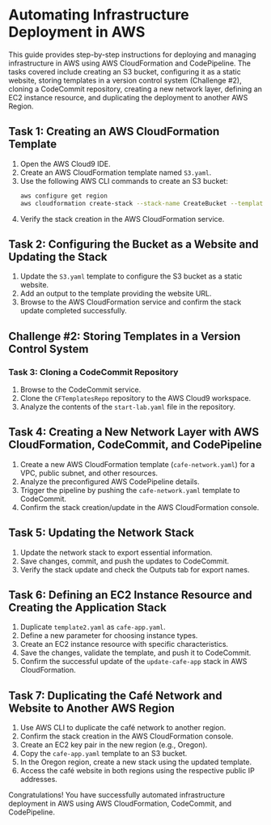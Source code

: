 # Automating Infrastructure Deployment in AWS

This guide provides step-by-step instructions for deploying and managing infrastructure in AWS using AWS CloudFormation and CodePipeline. The tasks covered include creating an S3 bucket, configuring it as a static website, storing templates in a version control system (Challenge #2), cloning a CodeCommit repository, creating a new network layer, defining an EC2 instance resource, and duplicating the deployment to another AWS Region.

## Task 1: Creating an AWS CloudFormation Template

1. Open the AWS Cloud9 IDE.
2. Create an AWS CloudFormation template named `S3.yaml`.
3. Use the following AWS CLI commands to create an S3 bucket:
   ```bash
   aws configure get region
   aws cloudformation create-stack --stack-name CreateBucket --template-body file://S3.yaml
   ```
4. Verify the stack creation in the AWS CloudFormation service.

## Task 2: Configuring the Bucket as a Website and Updating the Stack

1. Update the `S3.yaml` template to configure the S3 bucket as a static website.
2. Add an output to the template providing the website URL.
3. Browse to the AWS CloudFormation service and confirm the stack update completed successfully.

## Challenge #2: Storing Templates in a Version Control System

### Task 3: Cloning a CodeCommit Repository

1. Browse to the CodeCommit service.
2. Clone the `CFTemplatesRepo` repository to the AWS Cloud9 workspace.
3. Analyze the contents of the `start-lab.yaml` file in the repository.

## Task 4: Creating a New Network Layer with AWS CloudFormation, CodeCommit, and CodePipeline

1. Create a new AWS CloudFormation template (`cafe-network.yaml`) for a VPC, public subnet, and other resources.
2. Analyze the preconfigured AWS CodePipeline details.
3. Trigger the pipeline by pushing the `cafe-network.yaml` template to CodeCommit.
4. Confirm the stack creation/update in the AWS CloudFormation console.

## Task 5: Updating the Network Stack

1. Update the network stack to export essential information.
2. Save changes, commit, and push the updates to CodeCommit.
3. Verify the stack update and check the Outputs tab for export names.

## Task 6: Defining an EC2 Instance Resource and Creating the Application Stack

1. Duplicate `template2.yaml` as `cafe-app.yaml`.
2. Define a new parameter for choosing instance types.
3. Create an EC2 instance resource with specific characteristics.
4. Save the changes, validate the template, and push it to CodeCommit.
5. Confirm the successful update of the `update-cafe-app` stack in AWS CloudFormation.

## Task 7: Duplicating the Café Network and Website to Another AWS Region

1. Use AWS CLI to duplicate the café network to another region.
2. Confirm the stack creation in the AWS CloudFormation console.
3. Create an EC2 key pair in the new region (e.g., Oregon).
4. Copy the `cafe-app.yaml` template to an S3 bucket.
5. In the Oregon region, create a new stack using the updated template.
6. Access the café website in both regions using the respective public IP addresses.

Congratulations! You have successfully automated infrastructure deployment in AWS using AWS CloudFormation, CodeCommit, and CodePipeline.
